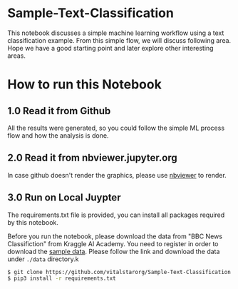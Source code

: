 # Sample-Text-Classification
This notebook discusses a simple machine learning workflow using a text classification example. From this simple flow, we will discuss following area. Hope we have a good starting point and later explore other interesting areas.

# How to run this Notebook
## 1.0 Read it from Github
All the results were generated, so you could follow the simple ML process flow and how the analysis is done.

## 2.0 Read it from nbviewer.jupyter.org
In case github doesn't render the graphics, please use [nbviewer](https://nbviewer.jupyter.org/github/vitalstarorg/Sample-Text-Classification/blob/main/Sample_Text_Classification1.ipynb) to render.

## 3.0 Run on Local Juypter
The requirements.txt file is provided, you can install all packages required by this notebook.

Before you run the notebook, please download the data from "BBC News Classifiction" from Kraggle AI Academy. You need to register in order to download the [sample data](https://www.kaggle.com/c/learn-ai-bbc/data). Please follow the link and download the data under `./data` directory.k

```bash
$ git clone https://github.com/vitalstarorg/Sample-Text-Classification.git
$ pip3 install -r requirements.txt
```
